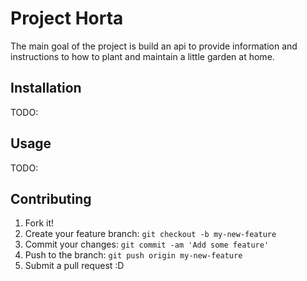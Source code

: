 # Project Horta
The main goal of the project is build an api to provide information and instructions to how to plant and maintain a little garden at home.
## Installation
TODO: 
## Usage
TODO: 
## Contributing
1. Fork it!
2. Create your feature branch: `git checkout -b my-new-feature`
3. Commit your changes: `git commit -am 'Add some feature'`
4. Push to the branch: `git push origin my-new-feature`
5. Submit a pull request :D
